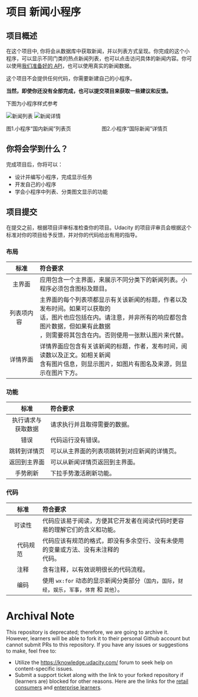# 项目 新闻小程序

## 项目概述

在这个项目中, 你将会从数据库中获取新闻，并以列表方式呈现。你完成的这个小程序，可以显示不同门类的热点新闻列表，也可以点击访问具体的新闻内容。你可以使用[我们准备好的 API](https://github.com/udacity/wmpnd-news/blob/master/news_api.md)，也可以使用真实的新闻数据。

这个项目不会提供任何代码，你需要新建自己的小程序。

**当然，即使你还没有全部完成，也可以提交项目来获取一些建议和反馈。**

下图为小程序样式参考

![新闻列表](https://raw.githubusercontent.com/udacity/wmpnd-news/master/%E6%96%B0%E9%97%BB%E5%88%97%E8%A1%A8.png)
![新闻详情](https://raw.githubusercontent.com/udacity/wmpnd-news/master/%E6%96%B0%E9%97%BB%E8%AF%A6%E6%83%85.png)

图1.小程序“国内新闻”列表页&emsp; &nbsp; &nbsp; &nbsp; &emsp; &nbsp; &nbsp; &nbsp; 图2.小程序“国际新闻”详情页



## 你将会学到什么？

完成项目后，你将可以：

- 设计并编写小程序，完成显示任务
- 开发自己的小程序
- 学会小程序中列表、分类图文显示的功能

## 项目提交

在提交之前，根据项目评审标准检查你的项目。Udacity 的项目评审员会根据这个标准对你的项目给予反馈，并对你的代码给出有用的指导。

### 布局

|          标准           | 符合要求                                                     |
| :---------------------: | :----------------------------------------------------------- |
|         主界面          | 应用包含一个主界面，来展示不同分类下的新闻列表。小程序必须包含图标及题目。 |
| 列表项内容 &nbsp;&nbsp; | 主界面的每个列表项都显示有关该新闻的标题，作者以及发布时间。如果可以获取的<br>话，图片也应包括在内。请注意，并非所有的响应都包含图片数据，但如果有此数据<br>，则需要将其包含在内。否则使用一张默认图片来代替。 |
|        详情界面         | 详情界面应包含有关该新闻的标题，作者，发布时间，阅读数以及正文。如相关新闻<br>含有图片信息，则显示图片，如图片有图名及来源，则显示在图片下方。 |

### 功能

|          标准          | 符合要求                                                     |
| :--------------------: | :----------------------------------------------------------- |
| 执行请求与<br>获取数据 | 请求执行并且取得需要的数据。                                 |
|          错误          | 代码运行没有错误。                                           |
|      跳转到详情页      | 可以从主界面的列表项跳转到对应新闻的详情页。 &nbsp;&nbsp;&nbsp;&nbsp; |
|      返回到主界面      | 可以从新闻详情页返回到主界面。                               |
|        手势刷新        | 下拉手势激活刷新功能。                                       |

### 代码

|                           标准                           | 符合要求                                                     |
| :------------------------------------------------------: | :----------------------------------------------------------- |
|                          可读性                          | 代码应该易于阅读，方便其它开发者在阅读代码时更容易的理解它们的含义和功能。 |
| &nbsp;&nbsp;&nbsp;&nbsp;代码规范&nbsp;&nbsp;&nbsp;&nbsp; | 代码应该有规范的格式，即没有多余空行、没有未使用的变量或方法、没有未注释的<br>代码。 |
|                           注释                           | 含有注释，以有效说明很长的代码流程。                         |
|                           编码                           | 使用 `wx:for` 动态的显示新闻分类部分（`国内`，`国际`，`财经`，`娱乐`，`军事`，`体育` 和 `其他`）。 |


 # Archival Note 
 This repository is deprecated; therefore, we are going to archive it. However, learners will be able to fork it to their personal Github account but cannot submit PRs to this repository. If you have any issues or suggestions to make, feel free to: 
- Utilize the https://knowledge.udacity.com/ forum to seek help on content-specific issues. 
- Submit a support ticket along with the link to your forked repository if (learners are) blocked for other reasons. Here are the links for the [retail consumers](https://udacity.zendesk.com/hc/en-us/requests/new) and [enterprise learners](https://udacityenterprise.zendesk.com/hc/en-us/requests/new?ticket_form_id=360000279131).